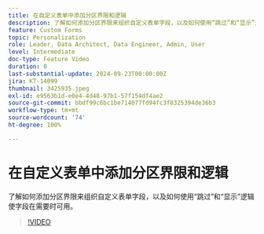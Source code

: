 ```yaml
---
title: 在自定义表单中添加分区界限和逻辑
description: 了解如何添加分区界限来组织自定义表单字段，以及如何使用“跳过”和“显示”逻辑使字段在需要时可用。
feature: Custom Forms
topic: Personalization
role: Leader, Data Architect, Data Engineer, Admin, User
level: Intermediate
doc-type: Feature Video
duration: 0
last-substantial-update: 2024-09-23T00:00:00Z
jira: KT-14099
thumbnail: 3425935.jpeg
exl-id: e9563b1d-e0e4-4d48-97b1-57f154df4ae2
source-git-commit: bbdf99c6bc1be714077fd94fc3f8325394de36b3
workflow-type: tm+mt
source-wordcount: '74'
ht-degree: 100%

---
```


# 在自定义表单中添加分区界限和逻辑

了解如何添加分区界限来组织自定义表单字段，以及如何使用“跳过”和“显示”逻辑使字段在需要时可用。

>[!VIDEO](https://video.tv.adobe.com/v/3425935/?quality=12&learn=on&enablevpops=1)

